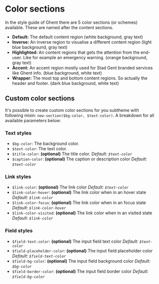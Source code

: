 
# Color sections

In the style guide of Ghent there are 5 color sections (or schemes) available. These are named after the content sections.

- **Default:** The default content region (white background, gray text)
- **Inverse:** An inverse region to visualise a different content region (light blue background, gray text)
- **Highlighted:** An content regions that gets the attention from the end-user. Like for example an emergency warning. (orange background, gray text)
- **Accent:** An accent region mostly used for Stad Gent branded services like Ghent info. (blue background, white text)
- **Wrapper:** The most top and bottom content regions. So actually the header and footer. (dark blue background, white text)

## Custom color sections

It's possible to create custom color sections for you subtheme with following mixin: `new-section($bg-color, $text-color)`. A breakdown for all available parameters below:

### Text styles
- `$bg-color`: The background color.
- `$text-color`: The text color.
- `$title-color`: **(optional)** The title color. _Default: `$text-color`_
- `$caption-color`: **(optional)** The caption or description color _Default: `$text-color`_

### Link styles
- `$link-color`: **(optional)** The link color _Default: `$text-color`_
- `$link-color-hover`: **(optional)** The link color when in an hover state _Default: `$link-color`_
- `$link-color-focus`: **(optional)** The link color when in an focus state _Default: `$link-color-hover`_
- `$link-color-visited`: **(optional)** The link color when in an visited state _Default: `$link-color`_

### Field styles
- `$field-text-color`: **(optional)** The input field text color _Default: `$text-color`_
- `$field-placeholder-color`: **(optional)** The input field placeholder color _Default: `$field-text-color`_
- `$field-bg-color`: **(optional)** The input field background color _Default: `$bg-color`_
- `$field-border-color`: **(optional)** The input field border color _Default: `$field-bg-color`_
